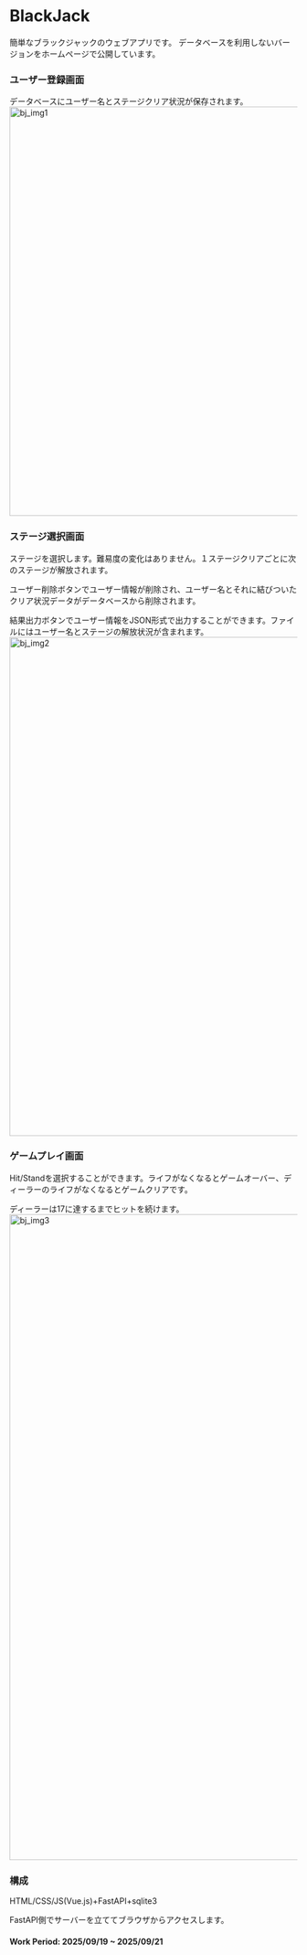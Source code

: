 # BlackJack
簡単なブラックジャックのウェブアプリです。
データベースを利用しないバージョンをホームページで公開しています。

### ユーザー登録画面
データベースにユーザー名とステージクリア状況が保存されます。
<img width="1139" height="716" alt="bj_img1" src="https://github.com/user-attachments/assets/ffe7b2cc-48fe-4f94-87fe-c3d78d0d2bd8" />

### ステージ選択画面
ステージを選択します。難易度の変化はありません。１ステージクリアごとに次のステージが解放されます。

ユーザー削除ボタンでユーザー情報が削除され、ユーザー名とそれに結びついたクリア状況データがデータベースから削除されます。

結果出力ボタンでユーザー情報をJSON形式で出力することができます。ファイルにはユーザー名とステージの解放状況が含まれます。
<img width="1107" height="873" alt="bj_img2" src="https://github.com/user-attachments/assets/247e9427-fb2a-4104-9139-746e6e279bde" />

### ゲームプレイ画面
Hit/Standを選択することができます。ライフがなくなるとゲームオーバー、ディーラーのライフがなくなるとゲームクリアです。

ディーラーは17に達するまでヒットを続けます。
<img width="1107" height="1130" alt="bj_img3" src="https://github.com/user-attachments/assets/c05c7cfc-c659-48a6-9a8d-d0747f551c97" />

### 構成
HTML/CSS/JS(Vue.js)+FastAPI+sqlite3

FastAPI側でサーバーを立ててブラウザからアクセスします。

#### Work Period: 2025/09/19 ~ 2025/09/21

